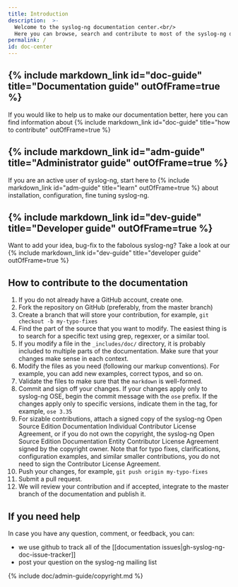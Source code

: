 ```yaml
---
title: Introduction
description:  >-
  Welcome to the syslog-ng documentation center.<br/>
  Here you can browse, search and contribute to most of the syslog-ng documentation.
permalink: /
id: doc-center
---
```


## {% include markdown_link id="doc-guide" title="Documentation guide" outOfFrame=true %}

If you would like to help us to make our documentation better, here you can find information about {% include markdown_link id="doc-guide" title="how to contribute" outOfFrame=true %}

## {% include markdown_link id="adm-guide" title="Administrator guide" outOfFrame=true %}

If you are an active user of syslog-ng, start here to {% include markdown_link id="adm-guide" title="learn" outOfFrame=true %} about installation, configuration, fine tuning syslog-ng.

## {% include markdown_link id="dev-guide" title="Developer guide" outOfFrame=true %}

Want to add your idea, bug-fix to the fabolous syslog-ng? Take a look at our {% include markdown_link id="dev-guide" title="developer guide" outOfFrame=true %}

## How to contribute to the documentation

 1. If you do not already have a GitHub account, create one.
 2. Fork the repository on GitHub (preferably, from the master branch)
 3. Create a branch that will store your contribution, for example, `git checkout -b my-typo-fixes`
 4. Find the part of the source that you want to modify. The easiest thing is to search for a specific text using grep, regexxer, or a similar tool.
 5. If you modify a file in the `_includes/doc/` directory, it is probably included to multiple parts of the documentation. Make sure that your changes make sense in each context.
 6. Modify the files as you need (following our markup conventions). For example, you can add new examples, correct typos, and so on.
 7. Validate the files to make sure that the `markdown` is well-formed.
 8. Commit and sign off your changes. If your changes apply only to syslog-ng OSE, begin the commit message with the `ose` prefix. If the changes apply only to specific versions, indicate them in the tag, for example, `ose 3.35`
 9. For sizable contributions, attach a signed copy of the syslog-ng Open Source Edition Documentation Individual Contributor License Agreement, or if you do not own the copyright, the syslog-ng Open Source Edition Documentation Entity Contributor License Agreement signed by the copyright owner. Note that for typo fixes, clarifications, configuration examples, and similar smaller contributions, you do not need to sign the Contributor License Agreement.
 10. Push your changes, for example, `git push origin my-typo-fixes`
 11. Submit a pull request.
 12. We will review your contribution and if accepted, integrate to the master branch of the documentation and publish it.

## If you need help

In case you have any question, comment, or feedback, you can:

* we use github to track all of the [[documentation issues|gh-syslog-ng-doc-issue-tracker]]
* post your question on the syslog-ng mailing list

{% include doc/admin-guide/copyright.md %}
